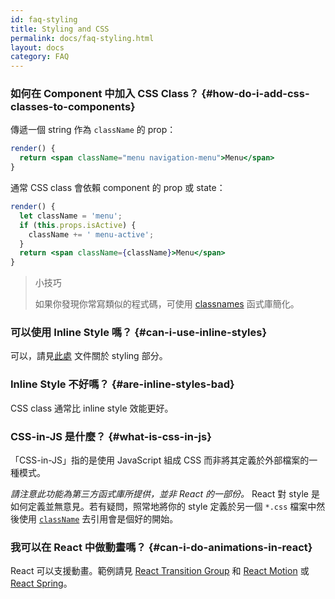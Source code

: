 ```yaml
---
id: faq-styling
title: Styling and CSS
permalink: docs/faq-styling.html
layout: docs
category: FAQ
---
```


### 如何在 Component 中加入 CSS Class？ {#how-do-i-add-css-classes-to-components}

傳遞一個 string 作為 `className` 的 prop：

```jsx
render() {
  return <span className="menu navigation-menu">Menu</span>
}
```

通常 CSS class 會依賴 component 的 prop 或 state：

```jsx
render() {
  let className = 'menu';
  if (this.props.isActive) {
    className += ' menu-active';
  }
  return <span className={className}>Menu</span>
}
```

>小技巧
>  
>如果你發現你常寫類似的程式碼，可使用 [classnames](https://www.npmjs.com/package/classnames#usage-with-reactjs) 函式庫簡化。

### 可以使用 Inline Style 嗎？ {#can-i-use-inline-styles}

可以，請見[此處](/docs/dom-elements.html#style) 文件關於 styling 部分。

### Inline Style 不好嗎？ {#are-inline-styles-bad}

CSS class 通常比 inline style 效能更好。

### CSS-in-JS 是什麼？ {#what-is-css-in-js}

「CSS-in-JS」指的是使用 JavaScript 組成 CSS 而非將其定義於外部檔案的一種模式。

_請注意此功能為第三方函式庫所提供，並非 React 的一部份。_ React 對 style 是如何定義並無意見。若有疑問，照常地將你的 style 定義於另一個 `*.css` 檔案中然後使用 [`className`](/docs/dom-elements.html#classname) 去引用會是個好的開始。

### 我可以在 React 中做動畫嗎？ {#can-i-do-animations-in-react}

React 可以支援動畫。範例請見 [React Transition Group](https://reactcommunity.org/react-transition-group/) 和 [React Motion](https://github.com/chenglou/react-motion) 或 [React Spring](https://github.com/react-spring/react-spring)。
